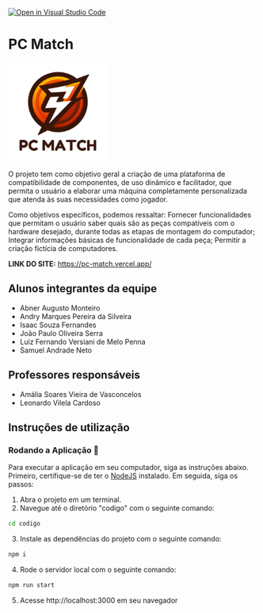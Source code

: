 [![Open in Visual Studio Code](https://classroom.github.com/assets/open-in-vscode-718a45dd9cf7e7f842a935f5ebbe5719a5e09af4491e668f4dbf3b35d5cca122.svg)](https://classroom.github.com/online_ide?assignment_repo_id=14413188&assignment_repo_type=AssignmentRepo)
# PC Match

<img src="./docs/02 - relatório técnico/images/logos/logoft.png" width="200px">

O projeto tem como objetivo geral a criação de uma plataforma de compatibilidade de componentes, de uso dinâmico e facilitador, que permita o usuário a elaborar uma máquina completamente personalizada que atenda às suas necessidades como jogador.

Como objetivos específicos, podemos ressaltar:
Fornecer funcionalidades que permitam o usuário saber quais são as peças compatíveis com o hardware desejado, durante todas as etapas de montagem do computador;
Integrar informações básicas de funcionalidade de cada peça;
Permitir a criação fictícia de computadores.

**LINK DO SITE:** https://pc-match.vercel.app/

## Alunos integrantes da equipe

* Abner Augusto Monteiro
* Andry Marques Pereira da Silveira
* Isaac Souza Fernandes
* João Paulo Oliveira Serra
* Luiz Fernando Versiani de Melo Penna
* Samuel Andrade Neto

## Professores responsáveis

* Amália Soares Vieira de Vasconcelos
* Leonardo Vilela Cardoso

## Instruções de utilização

### Rodando a Aplicação 🔨
Para executar a aplicação em seu computador, siga as instruções abaixo. Primeiro, certifique-se de ter o [NodeJS](https://nodejs.org/en)  instalado. Em seguida, siga os passos:

1. Abra o projeto em um terminal.
2. Navegue até o diretório "codigo" com o seguinte comando:
  ```bash
  cd codigo
  ```
3. Instale as dependências do projeto com o seguinte comando:
  ```bash
  npm i
  ```
4. Rode o servidor local com o seguinte comando:
  ```bash
  npm run start
  ```
5. Acesse http://localhost:3000 em seu navegador
